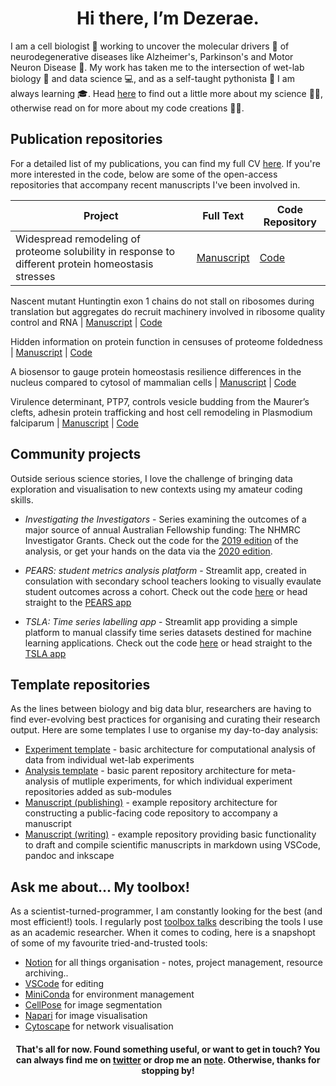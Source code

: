 
<h1 align = "center">Hi there, I’m Dezerae. </h1>


I am a cell biologist :microbe: working to uncover the molecular drivers :test_tube: of neurodegenerative diseases like Alzheimer's, Parkinson's and Motor Neuron Disease :brain:. My work has taken me to the intersection of wet-lab biology :microscope: and data science :computer:, and as a self-taught pythonista :snake: I am always learning  :mortar_board:. Head [here](https://dezeraecox.com/about-me/) to find out a little more about my science :woman_scientist:,  otherwise read on for more about my code creations :woman_technologist:. 


## Publication repositories

For a detailed list of my publications, you can find my full CV [here](https://dezeraecox.com/cv-publications/). If you're more interested in the code, below are some of the open-access repositories that accompany recent manuscripts I've been involved in. 


| Project | Full Text | Code Repository|
|---|---|---|
|Widespread remodeling of proteome solubility in response to different protein homeostasis stresses| [Manuscript](https://www.pnas.org/content/117/5/2422) | [Code](https://github.com/dezeraecox-manuscripts/SUI_Proteome-solubility)

Nascent mutant Huntingtin exon 1 chains do not stall on ribosomes during translation but aggregates do recruit machinery involved in ribosome quality control and RNA | [Manuscript](https://journals.plos.org/plosone/article?id=10.1371/journal.pone.0233583) | [Code](https://github.com/dezeraecox-manuscripts/ORMSBY_Htt-inclusion-characterisation)

Hidden information on protein function in censuses of proteome foldedness | [Manuscript](https://www.biorxiv.org/content/10.1101/2021.02.24.432609v1) | [Code](https://github.com/dezeraecox-manuscripts/COX_Proteome-stability)

A biosensor to gauge protein homeostasis resilience differences in the nucleus compared to cytosol of mammalian cells | [Manuscript](https://www.biorxiv.org/content/10.1101/2021.04.19.440383v1.full) | [Code](https://github.com/dezeraecox-manuscripts/RAEBURN_Nuclear-versus-cytoplasmic-proteostasis)

Virulence determinant, PTP7, controls vesicle budding from the Maurer’s clefts, adhesin protein trafficking and host cell remodeling in Plasmodium falciparum | [Manuscript](https://www.biorxiv.org/content/10.1101/2021.08.12.456062v1) | [Code](https://github.com/ocarmo/EMP1-trafficking_PTP7-analysis)



## Community projects

Outside serious science stories, I love the challenge of bringing data exploration and visualisation to new contexts using my amateur coding skills.

<!-- <img src="images/investigators_banner.png" width="1000px">  -->
- *Investigating the Investigators* - Series examining the outcomes of a major source of annual Australian Fellowship funding: The NHMRC Investigator Grants. Check out the code for the [2019 edition](https://github.com/dezeraecox/Investigator-Grants-2019) of the analysis, or get your hands on the data via the [2020 edition](https://github.com/dezeraecox/Investigator-Grants-2020).

<!-- <img src="images/pears_banner.png" width="1000px">  -->
- *PEARS: student metrics analysis platform* - Streamlit app, created in consulation with secondary school teachers looking to visually evaulate student outcomes across a cohort. Check out the code [here](https://github.com/dezeraecox/student-metrics-analysis-platform) or head straight to the [PEARS app](https://pears-platform.herokuapp.com/) 

<!-- <img src="images/tsla_banner.png" width="1000px">  -->
- *TSLA: Time series labelling app* - Streamlit app providing a simple platform to manual classify time series datasets destined for machine learning applications. Check out the code [here](https://github.com/dezeraecox/time-series-labelling-app) or head straight to the [TSLA app](https://time-series-labelling-app.herokuapp.com/) 

## Template repositories

As the lines between biology and big data blur, researchers are having to find ever-evolving best practices for organising and curating their research output. Here are some templates I use to organise my day-to-day analysis:

- [Experiment template](https://github.com/dezeraecox-experiments/experiment) - basic architecture for computational analysis of data from individual wet-lab experiments
- [Analysis template](https://github.com/dezeraecox-experiments/analysis) - basic parent repository architecture for meta-analysis of mutliple experiments, for which individual experiment repositories added as sub-modules
- [Manuscript (publishing)](https://github.com/dezeraecox-manuscripts/manuscript_public) - example repository architecture for constructing a public-facing code repository to accompany a manuscript
- [Manuscript (writing)](https://github.com/dezeraecox-manuscripts/manuscript_writing) - example repository providing basic functionality to draft and compile scientific manuscripts in markdown using VSCode, pandoc and inkscape

## Ask me about... My toolbox!

As a scientist-turned-programmer, I am constantly looking for the best (and most efficient!) tools. I regularly post [toolbox talks]((https://dezeraecox.com/toolbox/)) describing the tools I use as an academic researcher. When it comes to coding, here is a snapshopt of some of my favourite tried-and-trusted tools:

- [Notion](https://www.notion.so/) for all things organisation - notes, project management, resource archiving..
- [VSCode](https://code.visualstudio.com/download) for editing
- [MiniConda](https://docs.conda.io/en/latest/miniconda.html) for environment management
- [CellPose](https://cellpose.readthedocs.io/en/latest/) for image segmentation
- [Napari](https://github.com/napari/napari) for image visualisation
- [Cytoscape]() for network visualisation
 


<h4 align = "center">That's all for now. Found something useful, or want to get in touch? You can always find me on <a href='https://twitter.com/dezeraecox'>twitter</a> or drop me an <a href='https://dezeraecox.com/contact/'>note</a>. Otherwise, thanks for stopping by!</h4>
